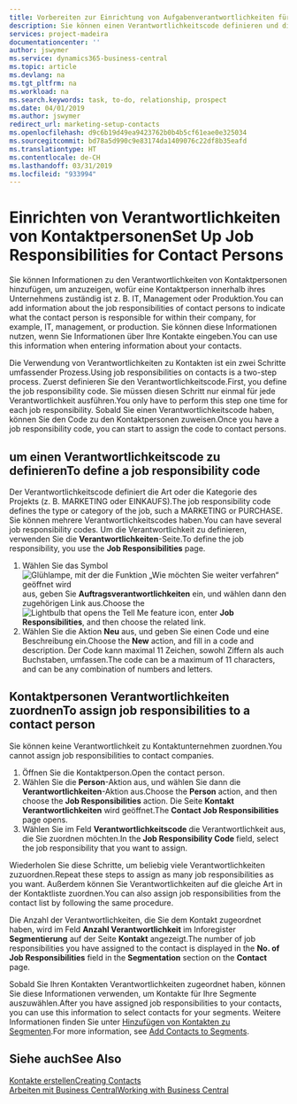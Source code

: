 ```yaml
---
title: Vorbereiten zur Einrichtung von Aufgabenverantwortlichkeiten für Kontakte | Microsoft Docs
description: Sie können einen Verantwortlichkeitscode definieren und diesen einem Kontakt zuweisen, um den Aufgaben anzuzeigen, dass Ihr Kontakt bei dem Unternehmen, z IT, oder Produktion verantwortlich ist.
services: project-madeira
documentationcenter: ''
author: jswymer
ms.service: dynamics365-business-central
ms.topic: article
ms.devlang: na
ms.tgt_pltfrm: na
ms.workload: na
ms.search.keywords: task, to-do, relationship, prospect
ms.date: 04/01/2019
ms.author: jswymer
redirect_url: marketing-setup-contacts
ms.openlocfilehash: d9c6b19d49ea9423762b0b4b5cf61eae0e325034
ms.sourcegitcommit: bd78a5d990c9e83174da1409076c22df8b35eafd
ms.translationtype: HT
ms.contentlocale: de-CH
ms.lasthandoff: 03/31/2019
ms.locfileid: "933994"
---
```

# <a name="set-up-job-responsibilities-for-contact-persons"></a><span data-ttu-id="04633-103">Einrichten von Verantwortlichkeiten von Kontaktpersonen</span><span class="sxs-lookup"><span data-stu-id="04633-103">Set Up Job Responsibilities for Contact Persons</span></span>
<span data-ttu-id="04633-104">Sie können Informationen zu den Verantwortlichkeiten von Kontaktpersonen hinzufügen, um anzuzeigen, wofür eine Kontaktperson innerhalb ihres Unternehmens zuständig ist z. B. IT, Management oder Produktion.</span><span class="sxs-lookup"><span data-stu-id="04633-104">You can add information about the job responsibilities of contact persons to indicate what the contact person is responsible for within their company, for example, IT, management, or production.</span></span> <span data-ttu-id="04633-105">Sie können diese Informationen nutzen, wenn Sie Informationen über Ihre Kontakte eingeben.</span><span class="sxs-lookup"><span data-stu-id="04633-105">You can use this information when entering information about your contacts.</span></span>

<span data-ttu-id="04633-106">Die Verwendung von Verantwortlichkeiten zu Kontakten ist ein zwei Schritte umfassender Prozess.</span><span class="sxs-lookup"><span data-stu-id="04633-106">Using job responsibilities on contacts is a two-step process.</span></span> <span data-ttu-id="04633-107">Zuerst definieren Sie den Verantwortlichkeitscode.</span><span class="sxs-lookup"><span data-stu-id="04633-107">First, you define the job responsibility code.</span></span> <span data-ttu-id="04633-108">Sie müssen diesen Schritt nur einmal für jede Verantwortlichkeit ausführen.</span><span class="sxs-lookup"><span data-stu-id="04633-108">You only have to perform this step one time for each job responsibility.</span></span> <span data-ttu-id="04633-109">Sobald Sie einen Verantwortlichkeitscode haben, können Sie den Code zu den Kontaktpersonen zuweisen.</span><span class="sxs-lookup"><span data-stu-id="04633-109">Once you have a job responsibility code, you can start to assign the code to contact persons.</span></span>

## <a name="to-define-a-job-responsibility-code"></a><span data-ttu-id="04633-110">um einen Verantwortlichkeitscode zu definieren</span><span class="sxs-lookup"><span data-stu-id="04633-110">To define a job responsibility code</span></span>
<span data-ttu-id="04633-111">Der Verantwortlichkeitscode definiert die Art oder die Kategorie des Projekts (z. B. MARKETING oder EINKAUFS).</span><span class="sxs-lookup"><span data-stu-id="04633-111">The job responsibility code defines the type or category of the job, such a MARKETING or PURCHASE.</span></span> <span data-ttu-id="04633-112">Sie können mehrere Verantwortlichkeitscodes haben.</span><span class="sxs-lookup"><span data-stu-id="04633-112">You can have several job responsibility codes.</span></span> <span data-ttu-id="04633-113">Um die Verantwortlichkeit zu definieren, verwenden Sie die **Verantwortlichkeiten**-Seite.</span><span class="sxs-lookup"><span data-stu-id="04633-113">To define the job responsibility, you use the **Job Responsibilities** page.</span></span>

1. <span data-ttu-id="04633-114">Wählen Sie das Symbol ![Glühlampe, mit der die Funktion „Wie möchten Sie weiter verfahren“ geöffnet wird](media/ui-search/search_small.png "Wie möchten Sie weiter verfahren?") aus, geben Sie **Auftragsverantwortlichkeiten** ein, und wählen dann den zugehörigen Link aus.</span><span class="sxs-lookup"><span data-stu-id="04633-114">Choose the ![Lightbulb that opens the Tell Me feature](media/ui-search/search_small.png "Tell me what you want to do") icon, enter **Job Responsibilities**, and then choose the related link.</span></span>
2. <span data-ttu-id="04633-115">Wählen Sie die Aktion **Neu** aus, und geben Sie einen Code und eine Beschreibung ein.</span><span class="sxs-lookup"><span data-stu-id="04633-115">Choose the **New** action, and fill in a code and description.</span></span> <span data-ttu-id="04633-116">Der Code kann maximal 11 Zeichen, sowohl Ziffern als auch Buchstaben, umfassen.</span><span class="sxs-lookup"><span data-stu-id="04633-116">The code can be a maximum of 11 characters, and can be any combination of numbers and letters.</span></span>

## <a name="to-assign-job-responsibilities-to-a-contact-person"></a><span data-ttu-id="04633-117">Kontaktpersonen Verantwortlichkeiten zuordnen</span><span class="sxs-lookup"><span data-stu-id="04633-117">To assign job responsibilities to a contact person</span></span>
<span data-ttu-id="04633-118">Sie können keine Verantwortlichkeit zu Kontaktunternehmen zuordnen.</span><span class="sxs-lookup"><span data-stu-id="04633-118">You cannot assign job responsibilities to contact companies.</span></span>

1. <span data-ttu-id="04633-119">Öffnen Sie die Kontaktperson.</span><span class="sxs-lookup"><span data-stu-id="04633-119">Open the contact person.</span></span>
2. <span data-ttu-id="04633-120">Wählen Sie die **Person**-Aktion aus, und wählen Sie dann die **Verantwortlichkeiten**-Aktion aus.</span><span class="sxs-lookup"><span data-stu-id="04633-120">Choose the **Person** action, and then choose the **Job Responsibilities** action.</span></span> <span data-ttu-id="04633-121">Die Seite **Kontakt Verantwortlichkeiten** wird geöffnet.</span><span class="sxs-lookup"><span data-stu-id="04633-121">The **Contact Job Responsibilities** page opens.</span></span>
3. <span data-ttu-id="04633-122">Wählen Sie im Feld **Verantwortlichkeitscode** die Verantwortlichkeit aus, die Sie zuordnen möchten.</span><span class="sxs-lookup"><span data-stu-id="04633-122">In the **Job Responsibility Code** field, select the job responsibility that you want to assign.</span></span>

<span data-ttu-id="04633-123">Wiederholen Sie diese Schritte, um beliebig viele Verantwortlichkeiten zuzuordnen.</span><span class="sxs-lookup"><span data-stu-id="04633-123">Repeat these steps to assign as many job responsibilities as you want.</span></span> <span data-ttu-id="04633-124">Außerdem können Sie Verantwortlichkeiten auf die gleiche Art in der Kontaktliste zuordnen.</span><span class="sxs-lookup"><span data-stu-id="04633-124">You can also assign job responsibilities from the contact list by following the same procedure.</span></span>

<span data-ttu-id="04633-125">Die Anzahl der Verantwortlichkeiten, die Sie dem Kontakt zugeordnet haben, wird im Feld **Anzahl Verantwortlichkeit** im Inforegister **Segmentierung** auf der Seite **Kontakt** angezeigt.</span><span class="sxs-lookup"><span data-stu-id="04633-125">The number of job responsibilities you have assigned to the contact is displayed in the **No. of Job Responsibilities** field in the **Segmentation** section on the **Contact** page.</span></span>

<span data-ttu-id="04633-126">Sobald Sie Ihren Kontakten Verantwortlichkeiten zugeordnet haben, können Sie diese Informationen verwenden, um Kontakte für Ihre Segmente auszuwählen.</span><span class="sxs-lookup"><span data-stu-id="04633-126">After you have assigned job responsibilities to your contacts, you can use this information to select contacts for your segments.</span></span> <span data-ttu-id="04633-127">Weitere Informationen finden Sie unter [Hinzufügen von Kontakten zu Segmenten](marketing-add-contact-segment.md).</span><span class="sxs-lookup"><span data-stu-id="04633-127">For more information, see [Add Contacts to Segments](marketing-add-contact-segment.md).</span></span>

## <a name="see-also"></a><span data-ttu-id="04633-128">Siehe auch</span><span class="sxs-lookup"><span data-stu-id="04633-128">See Also</span></span>
[<span data-ttu-id="04633-129">Kontakte erstellen</span><span class="sxs-lookup"><span data-stu-id="04633-129">Creating Contacts</span></span>](marketing-create-contact-companies.md)  
[<span data-ttu-id="04633-130">Arbeiten mit Business Central</span><span class="sxs-lookup"><span data-stu-id="04633-130">Working with Business Central</span></span>](ui-work-product.md)
